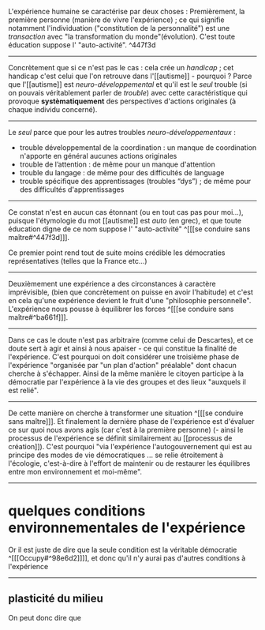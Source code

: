 L'expérience humaine se caractérise par deux choses : 
Premièrement, la première personne (manière de vivre l'expérience) ; ce qui signifie notamment l'individuation ("constitution de la personnalité") est une *transaction* avec "la transformation du monde"(évolution). 
C'est toute éducation suppose l' "auto-activité". ^447f3d

---
Concrètement que si ce n'est pas le cas : cela crée un *handicap* ; cet handicap c'est celui que l'on retrouve dans l'[[autisme]] - pourquoi ?
Parce que l'[[autisme]] est *neuro-développemental* et qu'il est le *seul* trouble (si on pouvais véritablement parler de *trouble*) avec cette caractéristique qui provoque **systèmatiquement** des perspectives d'actions originales (à chaque individu concerné). 

---
Le *seul* parce que pour les autres troubles *neuro-développementaux* : 
- trouble développemental de la coordination : un manque de coordination n'apporte en général aucunes actions originales
- trouble de l’attention : de même pour un manque d'attention
- trouble du langage : de même pour des difficultés de language
- trouble spécifique des apprentissages (troubles “dys”) ; de même pour des difficultés d'apprentissages

---
Ce constat n'est en aucun cas étonnant (ou en tout cas pas pour moi...), puisque l'étymologie du mot [[autisme]] est *auto* (en grec), et que toute éducation digne de ce nom suppose l' "auto-activité" ^[[[se conduire sans maître#^447f3d]]].

Ce premier point rend tout de suite moins crédible les démocraties représentatives (telles que la France etc...)

---
Deuxièmement une expérience a des circonstances à caractère imprévisible, (bien que concrètement on puisse en avoir l'habitude) et c'est en cela qu'une expérience devient le fruit d'une "philosophie personnelle". L'expérience nous pousse à équilibrer les forces ^[[[se conduire sans maître#^ba661f]]].

---
Dans ce cas le doute n'est pas arbitraire (comme celui de Descartes), et ce doute sert à agir et ainsi à nous apaiser - ce qui constitue la finalité de l'expérience. 
C'est pourquoi on doit considérer une troisième phase de l'expérience "organisée par "un plan d'action" préalable" dont chacun cherche à s'échapper. 
Ainsi de la même manière le citoyen participe à la démocratie par l'expérience à la vie des groupes et des lieux "auxquels il est relié".

---
De cette manière on cherche à transformer une situation ^[[[se conduire sans maître]]]. Et finalement la dernière phase de l'expérience est d'évaluer ce sur quoi nous avons agis (car c'est à la première personne) (- ainsi le processus de l'expérience se définit similairement au [[processus de création]]).
C'est pourquoi "via l'expérience l'autogouvernement qui est au principe des modes de vie démocratiques ... se relie étroitement à l'écologie, c'est-à-dire à l'effort de maintenir ou de restaurer les équilibres entre mon environnement et moi-même".

---
# quelques conditions environnementales de l'expérience
Or il est juste de dire que la seule condition est la véritable démocratie ^[[[Occupy#^98e6d2]]]], et donc qu'il n'y aurai pas d'autres conditions à l'expérience

---
## plasticité du milieu
On peut donc dire que 